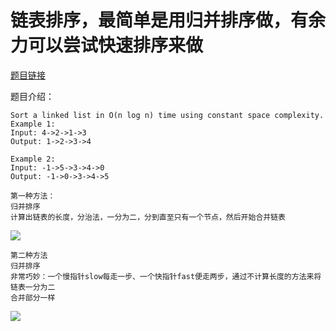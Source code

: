 # 链表排序，最简单是用归并排序做，有余力可以尝试快速排序来做

[题目链接](https://leetcode.com/problems/sort-list/description/)

题目介绍：
```
Sort a linked list in O(n log n) time using constant space complexity.
Example 1:
Input: 4->2->1->3
Output: 1->2->3->4

Example 2:
Input: -1->5->3->4->0
Output: -1->0->3->4->5
```

```
第一种方法：
归并排序
计算出链表的长度，分治法，一分为二，分到直至只有一个节点，然后开始合并链表
```
![](https://github.com/only-you/-/blob/master/picture/sortlist2.png)

```
第二种方法
归并排序
非常巧妙：一个慢指针slow每走一步、一个快指针fast便走两步，通过不计算长度的方法来将链表一分为二 
合并部分一样
```
![](https://github.com/only-you/-/blob/master/picture/sortlist.png)
